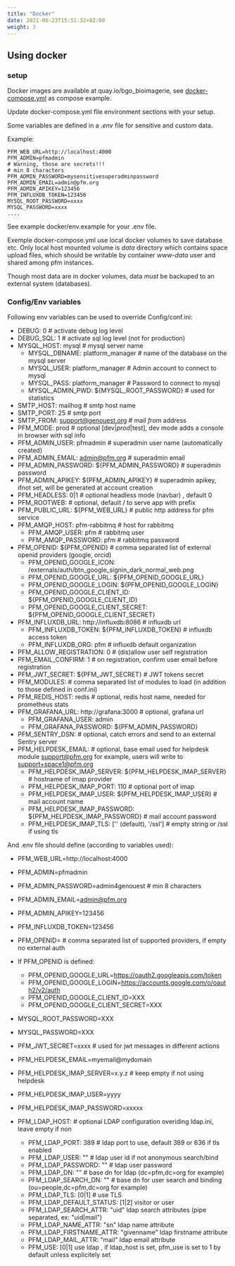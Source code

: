 ```yaml
---
title: "Docker"
date: 2021-06-23T15:51:32+02:00
weight: 3
---
```


## Using docker

### setup

Docker images are available at quay.io/bgo_bioimagerie,
see [docker-compose.yml](docker/docker-compose.yml) as compose example.

Update docker-compose.yml file environment sections with your setup.

Some variables are defined in a *.env* file for sensitive and custom data.

Example:

    PFM_WEB_URL=http://localhost:4000
    PFM_ADMIN=pfmadmin
    # Warning, those are secrets!!!
    # min 8 characters
    PFM_ADMIN_PASSWORD=mysensitivesuperadminpassword
    PFM_ADMIN_EMAIL=admin@pfm.org
    PFM_ADMIN_APIKEY=123456
    PFM_INFLUXDB_TOKEN=123456
    MYSQL_ROOT_PASSWORD=xxxx
    MYSQL_PASSWORD=xxxx
    ....

See example docker/env.example for your .env file.

Exemple docker-compose.yml use local docker volumes to save database etc.
Only local host mounted volume is *data* directory which contains space upload files,
which should be writable by container *www-data* user and shared among pfm
instances.

Though most data are in docker volumes, data *must* be backuped to an external system
(databases).

### Config/Env variables

Following env variables can be used to override Config/conf.ini:

* DEBUG: 0  # activate debug log level
* DEBUG_SQL: 1  # activate sql log level (not for production)
* MYSQL_HOST: mysql # mysql server name
  * MYSQL_DBNAME: platform_manager # name of the database on the mysql server
  * MYSQL_USER: platform_manager # Admin account to connect to mysql
  * MYSQL_PASS: platform_manager # Password to connect to mysql
  * MYSQL_ADMIN_PWD: ${MYSQL_ROOT_PASSWORD}  # used for statistics
* SMTP_HOST: mailhog  # smtp host name
* SMTP_PORT: 25  # smtp port
* SMTP_FROM: support@genouest.org  # mail *from* address
* PFM_MODE: prod  # optional [dev|*prod*|test], dev mode adds a console in browser with sql info
* PFM_ADMIN_USER: pfmadmin  # superadmin user name (automatically created)
* PFM_ADMIN_EMAIL: admin@pfm.org  # superadmin email
* PFM_ADMIN_PASSWORD: ${PFM_ADMIN_PASSWORD}  # superadmin password
* PFM_ADMIN_APIKEY: ${PFM_ADMIN_APIKEY}  # superadmin apikey, ifnot set, will be generated at account creation
* PFM_HEADLESS: 0|1 # optional headless mode (navbar) , default 0
* PFM_ROOTWEB:  # optional, default / to serve app with prefix
* PFM_PUBLIC_URL: ${PFM_WEB_URL}  # public http address for pfm service
* PFM_AMQP_HOST: pfm-rabbitmq  # host for rabbitmq
  * PFM_AMQP_USER: pfm  # rabbitmq user
  * PFM_AMQP_PASSWORD: pfm  # rabbitmq password
* PFM_OPENID: ${PFM_OPENID}  # comma separated list of external openid providers (google, orcid)
  * PFM_OPENID_GOOGLE_ICON: /externals/auth/btn_google_signin_dark_normal_web.png
  * PFM_OPENID_GOOGLE_URL: ${PFM_OPENID_GOOGLE_URL}
  * PFM_OPENID_GOOGLE_LOGIN: ${PFM_OPENID_GOOGLE_LOGIN}
  * PFM_OPENID_GOOGLE_CLIENT_ID: ${PFM_OPENID_GOOGLE_CLIENT_ID}
  * PFM_OPENID_GOOGLE_CLIENT_SECRET: ${PFM_OPENID_GOOGLE_CLIENT_SECRET}
* PFM_INFLUXDB_URL: http://influxdb:8086  # influxdb url
  * PFM_INFLUXDB_TOKEN: ${PFM_INFLUXDB_TOKEN}  # influxdb access token
  * PFM_INFLUXDB_ORG: pfm  # influxdb default organization
* PFM_ALLOW_REGISTRATION: 0  # (dis)allow user self registration
* PFM_EMAIL_CONFIRM: 1 # on registration, confirm user email before registration
* PFM_JWT_SECRET: ${PFM_JWT_SECRET}  # JWT tokens secret
* PFM_MODULES:   # comma separated list of modules to load (in addition to those defined in conf.ini)
* PFM_REDIS_HOST: redis # optional, redis host name, needed for prometheus stats
* PFM_GRAFANA_URL: http://grafana:3000  # optional, grafana url
  * PFM_GRAFANA_USER: admin
  * PFM_GRAFANA_PASSWORD: ${PFM_ADMIN_PASSWORD}
* PFM_SENTRY_DSN: # optional, catch errors and send to an external Sentry server
* PFM_HELPDESK_EMAIL: # optional, base email used for helpdesk module  support@pfm.org for example, users will write to support+space1@pfm.org
  * PFM_HELPDESK_IMAP_SERVER: ${PFM_HELPDESK_IMAP_SERVER}  # hostname of imap provider
  * PFM_HELPDESK_IMAP_PORT: 110 # optional port of imap
  * PFM_HELPDESK_IMAP_USER: ${PFM_HELPDESK_IMAP_USER} # mail account name
  * PFM_HELPDESK_IMAP_PASSWORD: ${PFM_HELPDESK_IMAP_PASSWORD} # mail account password
  * PFM_HELPDESK_IMAP_TLS:  ['' (default), '/ssl']  # empty string or /ssl if using tls

And .env file should define (according to variables used):

* PFM_WEB_URL=http://localhost:4000
* PFM_ADMIN=pfmadmin
* PFM_ADMIN_PASSWORD=admin4genouest  # min 8 characters
* PFM_ADMIN_EMAIL=admin@pfm.org
* PFM_ADMIN_APIKEY=123456
* PFM_INFLUXDB_TOKEN=123456
* PFM_OPENID=  # comma separated list of supported providers, if empty no external auth
* If PFM_OPENID is defined:
  * PFM_OPENID_GOOGLE_URL=https://oauth2.googleapis.com/token
  * PFM_OPENID_GOOGLE_LOGIN=https://accounts.google.com/o/oauth2/v2/auth
  * PFM_OPENID_GOOGLE_CLIENT_ID=XXX
  * PFM_OPENID_GOOGLE_CLIENT_SECRET=XXX
* MYSQL_ROOT_PASSWORD=XXX
* MYSQL_PASSWORD=XXX
* PFM_JWT_SECRET=xxxx  # used for jwt messages in different actions
* PFM_HELPDESK_EMAIL=myemail@mydomain
* PFM_HELPDESK_IMAP_SERVER=x.y.z  # keep empty if not using helpdesk
* PFM_HELPDESK_IMAP_USER=yyyy
* PFM_HELPDESK_IMAP_PASSWORD=xxxxx

* PFM_LDAP_HOST: # optional LDAP configuration overiding ldap.ini, leave empty if non
  * PFM_LDAP_PORT: 389  # ldap port to use, default 389 or 636 if tls enabled
  * PFM_LDAP_USER: ""  # ldap user id if not anonymous search/bind
  * PFM_LDAP_PASSWORD: ""  # ldap user password
  * PFM_LDAP_DN: ""  # base dn for ldap (dc=pfm,dc=org for example)
  * PFM_LDAP_SEARCH_DN: ""  # base dn for user search and binding (ou=people,dc=pfm,dc=org for example)
  * PFM_LDAP_TLS: [0|1]  # use TLS
  * PFM_LDAP_DEFAULT_STATUS: [1|2] visitor or user
  * PFM_LDAP_SEARCH_ATTR: "uid" ldap search attributes (pipe separated, ex: "uid|mail")
  * PFM_LDAP_NAME_ATTR: "sn" ldap name attribute
  * PFM_LDAP_FIRSTNAME_ATTR: "givenname" ldap firstname attribute
  * PFM_LDAP_MAIL_ATTR: "mail" ldap email attribute
  * PFM_USE: [0|1] use ldap  , if ldap_host is set, pfm_use is set to 1 by default unless explicitely set
